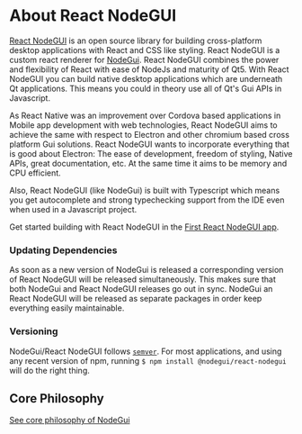 # About React NodeGUI

[React NodeGUI](https://github.com/nodegui/react-nodegui) is an open source library for building cross-platform desktop applications with React and CSS like styling. React NodeGUI is a custom react renderer for [NodeGui](https://github.com/nodegui/nodegui). React NodeGUI combines the power and flexibility of React with ease of NodeJs and maturity of Qt5. With React NodeGUI you can build native desktop applications which are underneath Qt applications. This means you could in theory use all of Qt's Gui APIs in Javascript.

As React Native was an improvement over Cordova based applications in Mobile app development with web technologies, React NodeGUI aims to achieve the same with respect to Electron and other chromium based cross platform Gui solutions. React NodeGUI wants to incorporate everything that is good about Electron: The ease of development, freedom of styling, Native APIs, great documentation, etc. At the same time it aims to be memory and CPU efficient.

Also, React NodeGUI (like NodeGui) is built with Typescript which means you get autocomplete and strong typechecking support from the IDE even when used in a Javascript project.

Get started building with React NodeGUI in the [First React NodeGUI app](react/first-app.md).

### Updating Dependencies

As soon as a new version of NodeGui is released a corresponding version of React NodeGUI will be released simultaneously. This makes sure that both NodeGui and React NodeGUI releases go out in sync. NodeGui an React NodeGUI will be released as separate packages in order keep everything easily maintainable.

### Versioning

NodeGui/React NodeGUI follows [`semver`](https://semver.org).
For most applications, and using any recent version of npm,
running `$ npm install @nodegui/react-nodegui` will do the right thing.

## Core Philosophy

[See core philosophy of NodeGui](tutorial/about?id=core-philosophy)
